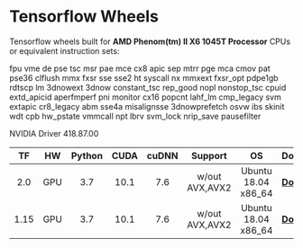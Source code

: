 # Tensorflow Wheels

Tensorflow wheels built for **AMD Phenom(tm) II X6 1045T Processor** CPUs or equivalent instruction sets:

fpu vme de pse tsc msr pae mce cx8 apic sep mtrr pge mca cmov pat pse36 clflush mmx fxsr sse sse2 ht syscall nx mmxext fxsr_opt pdpe1gb rdtscp lm 3dnowext 3dnow constant_tsc rep_good nopl nonstop_tsc cpuid extd_apicid aperfmperf pni monitor cx16 popcnt lahf_lm cmp_legacy svm extapic cr8_legacy abm sse4a misalignsse 3dnowprefetch osvw ibs skinit wdt cpb hw_pstate vmmcall npt lbrv svm_lock nrip_save pausefilter

NVIDIA Driver 418.87.00 

| TF | HW |Python | CUDA | cuDNN | Support | OS | Download |
|:------:|:------:|:------:|:----:|:-------:|:-----:|:------------:|:------:|
| 2.0 |GPU|   3.7  |10.1| 7.6 | w/out AVX,AVX2 | Ubuntu 18.04 x86_64 |[**Download**](https://app.box.com/s/p571878q6hvgnkcwau6lbce9sdvsejr0)|
| 1.15 |GPU|   3.7  |10.1| 7.6 | w/out AVX,AVX2 | Ubuntu 18.04 x86_64 |[**Download**](https://app.box.com/s/spuank3te8y19uffoi7jk7y0jyvk75pm)|
